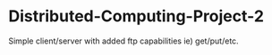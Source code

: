 # Distributed-Computing-Project-2
Simple client/server with added ftp capabilities ie) get/put/etc.
